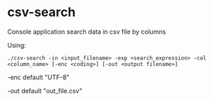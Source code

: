 # csv-search
Console application search data in csv file by columns

Using:

```
./csv-search -in <input_filename> -exp <search_expression> -col <column_name> [-enc <coding>] [-out <output filename>]
```

-enc	default "UTF-8"

-out	default "out_file.csv"

